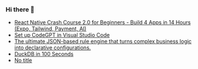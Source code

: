 ### Hi there 👋

<!-- daily.dev BOOKMARKS:START -->
- [React Native Crash Course 2.0 for Beginners - Build 4 Apps in 14 Hours &lpar;Expo, Tailwind, Payment, AI&rpar;](https://app.daily.dev/posts/2Hl34NHYo?utm_source=rss&utm_medium=bookmarks&utm_campaign=PnGboN99PhXCxFrWGGg2C)
- [Set up CodeGPT in Visual Studio Code](https://app.daily.dev/posts/qc8RVYCeT?utm_source=rss&utm_medium=bookmarks&utm_campaign=PnGboN99PhXCxFrWGGg2C)
- [The ultimate JSON-based rule engine that turns complex business logic into declarative configurations.](https://app.daily.dev/posts/aNJ3jdKN8?utm_source=rss&utm_medium=bookmarks&utm_campaign=PnGboN99PhXCxFrWGGg2C)
- [DuckDB in 100 Seconds](https://app.daily.dev/posts/c59vGEgY8?utm_source=rss&utm_medium=bookmarks&utm_campaign=PnGboN99PhXCxFrWGGg2C)
- [No title](https://app.daily.dev/posts/Qonxtmeg9?utm_source=rss&utm_medium=bookmarks&utm_campaign=PnGboN99PhXCxFrWGGg2C)
<!-- daily.dev BOOKMARKS:END -->

<!--
**dinesh4monto/dinesh4monto** is a ✨ _special_ ✨ repository because its `README.md` (this file) appears on your GitHub profile.

Here are some ideas to get you started:

- 🔭 I’m currently working on ...
- 🌱 I’m currently learning ...
- 👯 I’m looking to collaborate on ...
- 🤔 I’m looking for help with ...
- 💬 Ask me about ...
- 📫 How to reach me: ...
- 😄 Pronouns: ...
- ⚡ Fun fact: ...
-->
